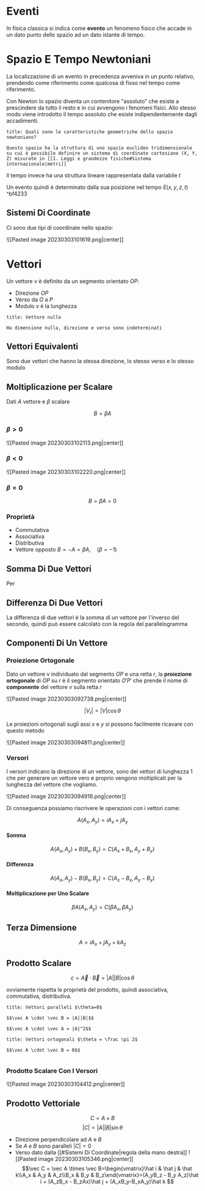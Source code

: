 # Eventi

In fisica classica si indica come __evento__ un fenomeno fisico che accade in un dato punto dello spazio ad un dato istante di tempo.

# Spazio E Tempo Newtoniani

La localizzazione di un evento in precedenza avveniva in un punto relativo, prendendo come riferimento come qualcosa di fisso nel tempo come riferimento.

Con Newton lo spazio diventa un contenitore "assoluto" che esiste a prescindere da tutto il resto e in cui avvengono i fenomeni fisici. Allo stesso modo viene introdotto il tempo assoluto che esiste indipendentemente dagli accadimenti.

```ad-question
title: Quali sono le caratteristiche geometriche dello spazio newtoniano?

Questo spazio ha la struttura di uno spazio euclideo tridimensionale su cui è possibile definire un sistema di coordinate cartesiane (X, Y, Z) misurate in [[1. Leggi e grandezze fisiche#Sistema internazionale|metri]]

```

Il tempo invece ha una struttura lineare rappresentata dalla variabile $t$

Un evento quindi è determinato dalla sua posizione nel tempo $E(x,y,z,t)$ ^bf4233

## Sistemi Di Coordinate

Ci sono due tipi di coordinate nello spazio:

![[Pasted image 20230303101619.png|center]]

# Vettori

Un vettore $v$ è definito da un segmento orientato $OP$:

- Direzione $OP$
- Verso da $O$ a $P$
- Modulo $v$ è la lunghezza

```ad-info
title: Vettore nullo

Ha dimensione nulla, direzione e verso sono indeterminati

```

## Vettori Equivalenti

Sono due vettori che hanno la stessa direzione, lo stesso verso e lo stesso modulo

## Moltiplicazione per Scalare

Dati $A$ vettore e $\beta$ scalare

$$B=\beta A$$

### $\beta > 0$

![[Pasted image 20230303102113.png|center]]

### $\beta < 0$

![[Pasted image 20230303102220.png|center]]

### $\beta = 0$

$$B=\beta A = 0$$

### Proprietà

- Commutativa
- Associativa
- Distributiva
- Vettore opposto $B=-A=\beta A, \quad(\beta=-1)$

## Somma Di Due Vettori

Per

## Differenza Di Due Vettori

La differenza di due vettori è la somma di un vettore per l'inverso del secondo, quindi può essere calcolato con la regola del parallelogramma

## Componenti Di Un Vettore

### Proiezione Ortogonale

Dato un vettore v individuato dal segmento $OP$ e una retta $r$, la __proiezione ortogonale__ di $OP$ su $r$ è il segmento orientato $O'P'$ che prende il nome di __componente__ del vettore $v$ sulla retta $r$

![[Pasted image 20230303092738.png|center]]

$$|V_r|=|V|\cos \theta$$

Le proiezioni ortogonali sugli assi $x$ e $y$ si possono facilmente ricavare con questo metodo

![[Pasted image 20230303094811.png|center]]

### Versori

I versori indicano la direzione di un vettore, sono dei vettori di lunghezza 1 che per generare un vettore vero e proprio vengono moltiplicati per la lunghezza del vettore che vogliamo.

![[Pasted image 20230303094916.png|center]]

Di conseguenza possiamo riscrivere le operazioni con i vettori come:

$$A(A_x,A_y)=iA_x+jA_y$$

#### Somma

$$A(A_x,A_y) + B(B_x,B_y)=C(A_x+B_x,A_y + B_y)$$

#### Differenza

$$A(A_x,A_y) - B(B_x,B_y)=C(A_x-B_x,A_y - B_y)$$

#### Moltiplicazione per Uno Scalare

$$\beta A(A_x,A_y)=C(\beta A_x, \beta A_y)$$

## Terza Dimensione

$$A = i A_x + j A_y + k A_z$$

## Prodotto Scalare

$$c=\vec A \cdot \vec B = |A||B|\cos\theta$$

ovviamente rispetta le proprietà del prodotto, quindi associativa, commutativa, distributiva.

```ad-info
title: Vettori paralleli $\theta=0$

$$\vec A \cdot \vec B = |A||B|$$

$$\vec A \cdot \vec A = |A|^2$$

```
```ad-info
title: Vettori ortogonali $\theta = \frac \pi 2$

$$\vec A \cdot \vec B = 0$$


```

### Prodotto Scalare Con I Versori

![[Pasted image 20230303104412.png|center]]

## Prodotto Vettoriale

$$C=A \times B$$
$$|C|=|A||B|\sin \theta$$
- Direzione perpendicolare ad $A$ e $B$
- Se $A$ e $B$ sono paralleli $|C|=0$
- Verso dato dalla [[#Sistemi Di Coordinate|regola della mano destra]]
![[Pasted image 20230303105346.png|center]]
$$\vec C = \vec A \times \vec B=\begin{vmatrix}\hat i & \hat j & \hat k\\A_x & A_y & A_z\\B_x & B_y & B_z\end{vmatrix}=(A_yB_z - B_y A_z)\hat i + (A_zB_x - B_zAx)\hat j + (A_xB_y-B_xA_y)\hat k $$
